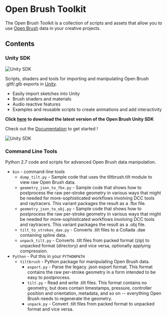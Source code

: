# Open Brush Toolkit

The Open Brush Toolkit is a collection of scripts and assets that allow you to use [Open Brush](https://openbrush.app/) data in your creative projects.

## Contents

### Unity SDK

![Unity SDK](http://i.imgur.com/UdJg4Tz.gif)

Scripts, shaders and tools for importing and manipulating Open Brush .gltf/.glb exports in [Unity](http://unity3d.com/). 

* Easily import sketches into Unity
* Brush shaders and materials
* Audio reactive features
* Examples and reusable scripts to create animations and add interactivity

**Click [here](../../releases) to download the latest version of the Open Brush Unity SDK**

Check out the [Documentation](https://docs.openbrush.app/user-guide/open-brush-unity-sdk) to get started !

![Unity SDK](http://i.imgur.com/VLWEkV6.png?1)

### Command Line Tools
Python 2.7 code and scripts for advanced Open Brush data manipulation.

 * `bin` - command-line tools
   * `dump_tilt.py` - Sample code that uses the tiltbrush.tilt module to view raw Open Brush data.
   * `geometry_json_to_fbx.py` - Sample code that shows how to postprocess the raw per-stroke geometry in various ways that might be needed for more-sophisticated workflows involving DCC tools and raytracers. This variant packages the result as a .fbx file.
   * `geometry_json_to_obj.py` - Sample code that shows how to postprocess the raw per-stroke geometry in various ways that might be needed for more-sophisticated workflows involving DCC tools and raytracers. This variant packages the result as a .obj file.
   * `tilt_to_strokes_dae.py` - Converts .tilt files to a Collada .dae containing spline data.
   * `unpack_tilt.py` - Converts .tilt files from packed format (zip) to unpacked format (directory) and vice versa, optionally applying compression.
 * `Python` - Put this in your `PYTHONPATH`
   * `tiltbrush` - Python package for manipulating Open Brush data.
     * `export.py` - Parse the legacy .json export format. This format contains the raw per-stroke geometry in a form intended to be easy to postprocess.
     * `tilt.py` - Read and write .tilt files. This format contains no geometry, but does contain timestamps, pressure, controller position and orientation, metadata, and so on -- everything Open Brush needs to regenerate the geometry.
     * `unpack.py` - Convert .tilt files from packed format to unpacked format and vice versa.
